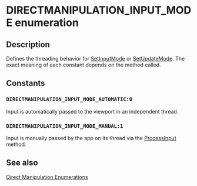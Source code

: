 # DIRECTMANIPULATION_INPUT_MODE enumeration

## Description

Defines the threading behavior for [SetInputMode](https://learn.microsoft.com/previous-versions/windows/desktop/api/directmanipulation/nf-directmanipulation-idirectmanipulationviewport-setinputmode) or [SetUpdateMode](https://learn.microsoft.com/previous-versions/windows/desktop/api/directmanipulation/nf-directmanipulation-idirectmanipulationviewport-setupdatemode). The exact meaning of each constant depends on the method called.

## Constants

### `DIRECTMANIPULATION_INPUT_MODE_AUTOMATIC:0`

Input is automatically passed to the viewport in an independent thread.

### `DIRECTMANIPULATION_INPUT_MODE_MANUAL:1`

Input is manually passed by the app on its thread via the [ProcessInput](https://learn.microsoft.com/previous-versions/windows/desktop/api/directmanipulation/nf-directmanipulation-idirectmanipulationmanager-processinput) method.

## See also

[Direct Manipulation Enumerations](https://learn.microsoft.com/previous-versions/windows/desktop/directmanipulation/direct-manipulation-enumerations)